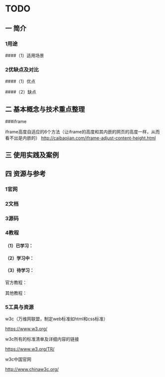 # TODO

## 一 简介

### 1用途
####（1）适用场景


### 2优缺点及对比
####（1）优点

####（2）缺点


## 二 基本概念与技术重点整理

###iframe

iframe高度自适应的6个方法（让iframe的高度和其内嵌的网页的高度一样，从而看不出是内嵌的）
http://caibaojian.com/iframe-adjust-content-height.html






## 三 使用实践及案例


## 四 资源与参考

### 1官网

### 2文档

### 3源码

### 4教程
#### （1）已学习：



#### （2）学习中：



#### （3）待学习：
官方教程：

其他教程：

### 5工具与资源

w3c（万维网联盟，制定web标准如html和css标准）

https://www.w3.org/

w3c所有的标准清单及详细内容的链接

https://www.w3.org/TR/

w3c中国官网

http://www.chinaw3c.org/



